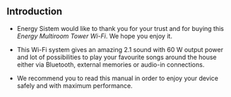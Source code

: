 ## Introduction

* Energy Sistem would like to thank you for your trust and for buying this *Energy Multiroom Tower Wi-Fi*. We hope you enjoy it.

* This Wi-Fi system gives an amazing 2.1 sound with 60 W output power and lot of possibilities to play your favourite songs around the house either via Bluetooth, external memories or audio-in connections.

* We recommend you to read this manual in order to enjoy your device safely and with maximum performance.
